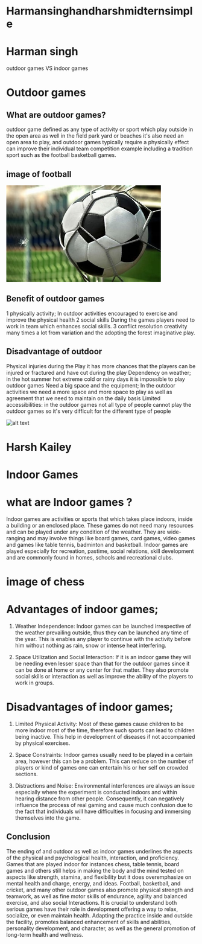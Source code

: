 # Harmansinghandharshmidternsimple

# Harman singh

outdoor games VS indoor games

# Outdoor games

## What are outdoor games?

outdoor game defined as any type of activity or sport which play outside in the open area as well in the field park yard or beaches it's also need an open area to play, and outdoor games typically require a physically effect can improve their individual team competition example including a tradition sport such as the football basketball games.

## image of football

![alt text](image/football.jpg)

## Benefit of outdoor games

1 physically activity; In outdoor activities encouraged to exercise and improve the physical health
2 social skills During the games players need to work in team which enhances social skills.
3 conflict resolution creativity many times a lot from variation and the adopting the forest imaginative play.

## Disadvantage of outdoor

Physical injuries during the Play it has more chances that the players can be injured or fractured and have cut during the play
Dependency on weather; in the hot summer hot extreme cold or rainy days it is impossible to play outdoor games
Need a big space and the equipment; In the outdoor activities we need a more space and more space to play as well as agreement that we need to maintain on the daily basis
Limited accessibilities: in the outdoor games not all type of people cannot play the outdoor games so it's very difficult for the different type of people

![alt text](<download (1).jpg>)
# Harsh Kailey
# Indoor Games
# what are Indoor games ?
Indoor games are activities or sports that which takes place indoors, inside a building or an enclosed place. These games do not need many resources and can be played under any condition of the weather. They are wide-ranging and may involve things like board games, card games, video games and games like table tennis, badminton and basketball. Indoor games are played especially for recreation, pastime, social relations, skill development and are commonly found in homes, schools and recreational clubs.
# image of chess


# Advantages of indoor games;
1. Weather Independence: Indoor games can be launched irrespective of the weather prevailing outside, thus they can be launched any time of the year. This is enables any player to continue with the activity before him without nothing as rain, snow or intense heat interfering.

2. Space Utilization and Social Interaction: If it is an indoor game they will be needing even lesser space than that for the outdoor games since it can be done at home or any center for that matter. They also promote social skills or interaction as well as improve the ability of the players to work in groups.
# Disadvantages of indoor games;
1. Limited Physical Activity: Most of these games cause children to be more indoor most of the time, therefore such sports can lead to children being inactive. This help in development of diseases if not accompanied by physical exercises.

2. Space Constraints: Indoor games usually need to be played in a certain area, however this can be a problem. This can reduce on the number of players or kind of games one can entertain his or her self on crowded sections.

3. Distractions and Noise: Environmental interferences are always an issue especially where the experiment is conducted indoors and within hearing distance from other people. Consequently, it can negatively influence the process of real gaming and cause much confusion due to the fact that individuals will have difficulties in focusing and immersing themselves into the game.
## Conclusion
The ending of and outdoor as well as indoor games underlines the aspects of the physical and psychological health, interaction, and proficiency. Games that are played indoor for instances chess, table tennis, board games and others still helps in making the body and the mind tested on aspects like strength, stamina, and flexibility but it does overemphasize on mental health and charge, energy, and ideas. Football, basketball, and cricket, and many other outdoor games also promote physical strength and teamwork, as well as fine motor skills of endurance, agility and balanced exercise, and also social Interactions. 
It is crucial to understand both serious games have their role in development offering a way to relax, socialize, or even maintain health. Adapting the practice inside and outside the facility, promotes balanced enhancement of skills and abilities, personality development, and character, as well as the general promotion of long-term health and wellness. 